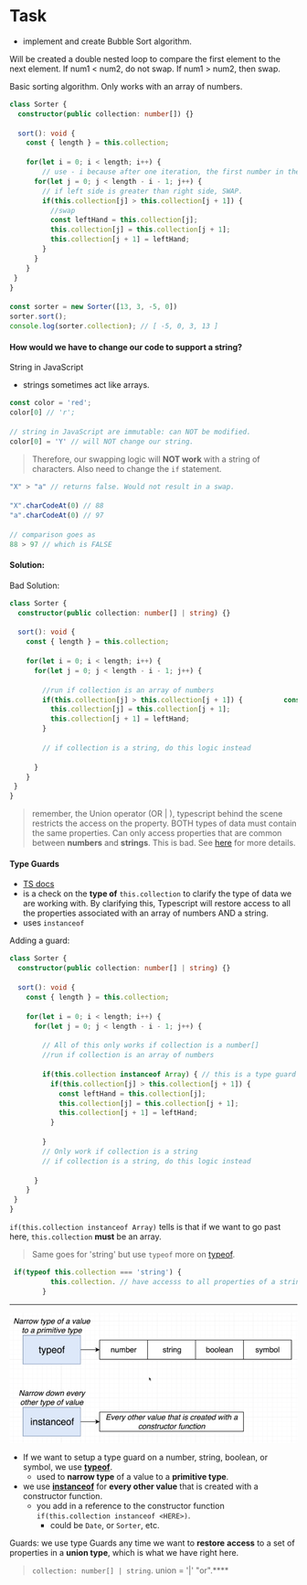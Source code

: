 # Task
- implement and create Bubble Sort algorithm.

Will be created a double nested loop to compare the first element to the next element. If num1 < num2, do not swap. If num1 > num2, then swap.

Basic sorting algorithm. Only works with an array of numbers. 
```typescript
class Sorter {
  constructor(public collection: number[]) {}
  
  sort(): void {
    const { length } = this.collection;

    for(let i = 0; i < length; i++) {
        // use - i because after one iteration, the first number in the array is in the correct position. 
      for(let j = 0; j < length - i - 1; j++) {
        // if left side is greater than right side, SWAP.
        if(this.collection[j] > this.collection[j + 1]) {
          //swap
          const leftHand = this.collection[j];
          this.collection[j] = this.collection[j + 1];
          this.collection[j + 1] = leftHand;
        }
      } 
    }
 }
}

const sorter = new Sorter([13, 3, -5, 0])
sorter.sort();
console.log(sorter.collection); // [ -5, 0, 3, 13 ]
```

#### How would we have to change our code to support a string?

String in JavaScript
- strings sometimes act like arrays.
```javascript
const color = 'red';
color[0] // 'r';

// string in JavaScript are immutable: can NOT be modified.
color[0] = 'Y' // will NOT change our string.
```
> Therefore, our swapping logic will **NOT work** with a string of characters. 
> Also need to change the `if` statement.
```javascript
"X" > "a" // returns false. Would not result in a swap.

"X".charCodeAt(0) // 88
"a".charCodeAt(0) // 97

// comparison goes as
88 > 97 // which is FALSE
``` 

#### Solution:

Bad Solution:
```typescript
class Sorter {
  constructor(public collection: number[] | string) {}
  
  sort(): void {
    const { length } = this.collection;

    for(let i = 0; i < length; i++) {
      for(let j = 0; j < length - i - 1; j++) {

        //run if collection is an array of numbers
        if(this.collection[j] > this.collection[j + 1]) {          const leftHand = this.collection[j];
          this.collection[j] = this.collection[j + 1];
          this.collection[j + 1] = leftHand;
        }

        // if collection is a string, do this logic instead

      } 
    }
 }
}
```
> remember, the Union operator (OR | ), typescript behind the scene restricts the access on the property. BOTH types of data must contain the same properties. 
> Can only access properties that are common between **numbers** and **strings**. This is bad. See [here](https://www.udemy.com/course/typescript-the-complete-developers-guide/learn/lecture/15066662#content) for more details.


#### Type Guards
- [TS docs](https://www.typescriptlang.org/docs/handbook/2/narrowing.html#instanceof-narrowing)
- is a check on the **type of** `this.collection` to clarify the type of data we are working with. By clarifying this, Typescript will restore access to all the properties associated with an array of numbers AND a string. 
- uses `instanceof` 

Adding a guard:
```typescript
class Sorter {
  constructor(public collection: number[] | string) {}
  
  sort(): void {
    const { length } = this.collection;

    for(let i = 0; i < length; i++) {
      for(let j = 0; j < length - i - 1; j++) {

        // All of this only works if collection is a number[]
        //run if collection is an array of numbers
  
        if(this.collection instanceof Array) { // this is a type guard
          if(this.collection[j] > this.collection[j + 1]) {         
            const leftHand = this.collection[j];
            this.collection[j] = this.collection[j + 1];
            this.collection[j + 1] = leftHand;
          }

        }
        // Only work if collection is a string
        // if collection is a string, do this logic instead

      } 
    }
 }
}
```
`if(this.collection instanceof Array)` tells is that if we want to go past here, `this.collection` **must** be an array. 

> Same goes for 'string' but use  `typeof` 
> more on [typeof](https://www.typescriptlang.org/docs/handbook/2/narrowing.html#typeof-type-guards).
```typescript
 if(typeof this.collection === 'string') {
          this.collection. // have accesss to all properties of a string
        }
```
---

![Guards](https://github.com/Cwarcup/notes/blob/9c053ecab51afa0d3690cec61b965a6f6fa84b51/images/Typescript-images/guards.png)

- If we want to setup a type guard on a number, string, boolean, or symbol, we use **[typeof](https://www.typescriptlang.org/docs/handbook/2/narrowing.html#typeof-type-guards)**.
  - used to **narrow type** of a value to a **primitive type**.
- we use **[instanceof](https://www.typescriptlang.org/docs/handbook/2/narrowing.html#instanceof-narrowing)** for **every other value** that is created with a constructor function.
  - you add in a reference to the constructor function ` if(this.collection instanceof <HERE>)`.
    - could be `Date`, or `Sorter`, etc.

Guards:  we use type Guards any time we want to **restore** **access** to a set of properties in a **union type**, which is what we have right here.
> `collection: number[] | string`.
> union = '|' "or".****
